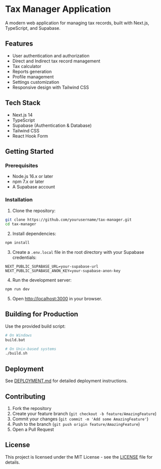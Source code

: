 # Tax Manager Application

A modern web application for managing tax records, built with Next.js, TypeScript, and Supabase.

## Features

- User authentication and authorization
- Direct and Indirect tax record management
- Tax calculator
- Reports generation
- Profile management
- Settings customization
- Responsive design with Tailwind CSS

## Tech Stack

- Next.js 14
- TypeScript
- Supabase (Authentication & Database)
- Tailwind CSS
- React Hook Form

## Getting Started

### Prerequisites

- Node.js 16.x or later
- npm 7.x or later
- A Supabase account

### Installation

1. Clone the repository:
```bash
git clone https://github.com/yourusername/tax-manager.git
cd tax-manager
```

2. Install dependencies:
```bash
npm install
```

3. Create a `.env.local` file in the root directory with your Supabase credentials:
```
NEXT_PUBLIC_SUPABASE_URL=your-supabase-url
NEXT_PUBLIC_SUPABASE_ANON_KEY=your-supabase-anon-key
```

4. Run the development server:
```bash
npm run dev
```

5. Open [http://localhost:3000](http://localhost:3000) in your browser.

## Building for Production

Use the provided build script:

```bash
# On Windows
build.bat

# On Unix-based systems
./build.sh
```

## Deployment

See [DEPLOYMENT.md](DEPLOYMENT.md) for detailed deployment instructions.

## Contributing

1. Fork the repository
2. Create your feature branch (`git checkout -b feature/AmazingFeature`)
3. Commit your changes (`git commit -m 'Add some AmazingFeature'`)
4. Push to the branch (`git push origin feature/AmazingFeature`)
5. Open a Pull Request

## License

This project is licensed under the MIT License - see the [LICENSE](LICENSE) file for details. 